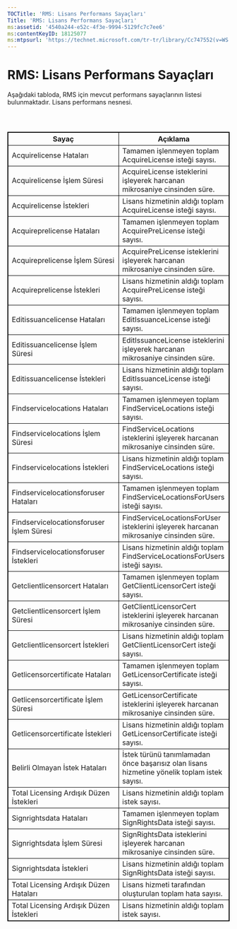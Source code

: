 ```yaml
---
TOCTitle: 'RMS: Lisans Performans Sayaçları'
Title: 'RMS: Lisans Performans Sayaçları'
ms:assetid: '4540a244-e52c-4f3e-9994-5129fc7c7ee6'
ms:contentKeyID: 18125077
ms:mtpsurl: 'https://technet.microsoft.com/tr-tr/library/Cc747552(v=WS.10)'
---
```


RMS: Lisans Performans Sayaçları
================================

Aşağıdaki tabloda, RMS için mevcut performans sayaçlarının listesi bulunmaktadır. Lisans performans nesnesi.

###  

 
<table style="border:1px solid black;">
<colgroup>
<col width="50%" />
<col width="50%" />
</colgroup>
<thead>
<tr class="header">
<th style="border:1px solid black;" >Sayaç</th>
<th style="border:1px solid black;" >Açıklama</th>
</tr>
</thead>
<tbody>
<tr class="odd">
<td style="border:1px solid black;">Acquirelicense Hataları</td>
<td style="border:1px solid black;">Tamamen işlenmeyen toplam AcquireLicense isteği sayısı.</td>
</tr>
<tr class="even">
<td style="border:1px solid black;">Acquirelicense İşlem Süresi</td>
<td style="border:1px solid black;">AcquireLicense isteklerini işleyerek harcanan mikrosaniye cinsinden süre.</td>
</tr>
<tr class="odd">
<td style="border:1px solid black;">Acquirelicense İstekleri</td>
<td style="border:1px solid black;">Lisans hizmetinin aldığı toplam AcquireLicense isteği sayısı.</td>
</tr>
<tr class="even">
<td style="border:1px solid black;">Acquireprelicense Hataları</td>
<td style="border:1px solid black;">Tamamen işlenmeyen toplam AcquirePreLicense isteği sayısı.</td>
</tr>
<tr class="odd">
<td style="border:1px solid black;">Acquireprelicense İşlem Süresi</td>
<td style="border:1px solid black;">AcquirePreLicense isteklerini işleyerek harcanan mikrosaniye cinsinden süre.</td>
</tr>
<tr class="even">
<td style="border:1px solid black;">Acquireprelicense İstekleri</td>
<td style="border:1px solid black;">Lisans hizmetinin aldığı toplam AcquirePreLicense isteği sayısı.</td>
</tr>
<tr class="odd">
<td style="border:1px solid black;">Editissuancelicense Hataları</td>
<td style="border:1px solid black;">Tamamen işlenmeyen toplam EditIssuanceLicense isteği sayısı.</td>
</tr>
<tr class="even">
<td style="border:1px solid black;">Editissuancelicense İşlem Süresi</td>
<td style="border:1px solid black;">EditIssuanceLicense isteklerini işleyerek harcanan mikrosaniye cinsinden süre.</td>
</tr>
<tr class="odd">
<td style="border:1px solid black;">Editissuancelicense İstekleri</td>
<td style="border:1px solid black;">Lisans hizmetinin aldığı toplam EditIssuanceLicense isteği sayısı.</td>
</tr>
<tr class="even">
<td style="border:1px solid black;">Findservicelocations Hataları</td>
<td style="border:1px solid black;">Tamamen işlenmeyen toplam FindServiceLocations isteği sayısı.</td>
</tr>
<tr class="odd">
<td style="border:1px solid black;">Findservicelocations İşlem Süresi</td>
<td style="border:1px solid black;">FindServiceLocations isteklerini işleyerek harcanan mikrosaniye cinsinden süre.</td>
</tr>
<tr class="even">
<td style="border:1px solid black;">Findservicelocations İstekleri</td>
<td style="border:1px solid black;">Lisans hizmetinin aldığı toplam FindServiceLocations isteği sayısı.</td>
</tr>
<tr class="odd">
<td style="border:1px solid black;">Findservicelocationsforuser Hataları</td>
<td style="border:1px solid black;">Tamamen işlenmeyen toplam FindServiceLocationsForUsers isteği sayısı.</td>
</tr>
<tr class="even">
<td style="border:1px solid black;">Findservicelocationsforuser İşlem Süresi</td>
<td style="border:1px solid black;">FindServiceLocationsForUser isteklerini işleyerek harcanan mikrosaniye cinsinden süre.</td>
</tr>
<tr class="odd">
<td style="border:1px solid black;">Findservicelocationsforuser İstekleri</td>
<td style="border:1px solid black;">Lisans hizmetinin aldığı toplam FindServiceLocationsForUsers isteği sayısı.</td>
</tr>
<tr class="even">
<td style="border:1px solid black;">Getclientlicensorcert Hataları</td>
<td style="border:1px solid black;">Tamamen işlenmeyen toplam GetClientLicensorCert isteği sayısı.</td>
</tr>
<tr class="odd">
<td style="border:1px solid black;">Getclientlicensorcert İşlem Süresi</td>
<td style="border:1px solid black;">GetClientLicensorCert isteklerini işleyerek harcanan mikrosaniye cinsinden süre.</td>
</tr>
<tr class="even">
<td style="border:1px solid black;">Getclientlicensorcert İstekleri</td>
<td style="border:1px solid black;">Lisans hizmetinin aldığı toplam GetClientLicensorCert isteği sayısı.</td>
</tr>
<tr class="odd">
<td style="border:1px solid black;">Getlicensorcertificate Hataları</td>
<td style="border:1px solid black;">Tamamen işlenmeyen toplam GetLicensorCertificate isteği sayısı.</td>
</tr>
<tr class="even">
<td style="border:1px solid black;">Getlicensorcertificate İşlem Süresi</td>
<td style="border:1px solid black;">GetLicensorCertificate isteklerini işleyerek harcanan mikrosaniye cinsinden süre.</td>
</tr>
<tr class="odd">
<td style="border:1px solid black;">Getlicensorcertificate İstekleri</td>
<td style="border:1px solid black;">Lisans hizmetinin aldığı toplam GetLicensorCertificate isteği sayısı.</td>
</tr>
<tr class="even">
<td style="border:1px solid black;">Belirli Olmayan İstek Hataları</td>
<td style="border:1px solid black;">İstek türünü tanımlamadan önce başarısız olan lisans hizmetine yönelik toplam istek sayısı.</td>
</tr>
<tr class="odd">
<td style="border:1px solid black;">Total Licensing Ardışık Düzen İstekleri</td>
<td style="border:1px solid black;">Lisans hizmetinin aldığı toplam istek sayısı.</td>
</tr>
<tr class="even">
<td style="border:1px solid black;">Signrightsdata Hataları</td>
<td style="border:1px solid black;">Tamamen işlenmeyen toplam SignRightsData isteği sayısı.</td>
</tr>
<tr class="odd">
<td style="border:1px solid black;">Signrightsdata İşlem Süresi</td>
<td style="border:1px solid black;">SignRightsData isteklerini işleyerek harcanan mikrosaniye cinsinden süre.</td>
</tr>
<tr class="even">
<td style="border:1px solid black;">Signrightsdata İstekleri</td>
<td style="border:1px solid black;">Lisans hizmetinin aldığı toplam SignRightsData isteği sayısı.</td>
</tr>
<tr class="odd">
<td style="border:1px solid black;">Total Licensing Ardışık Düzen Hataları</td>
<td style="border:1px solid black;">Lisans hizmeti tarafından oluşturulan toplam hata sayısı.</td>
</tr>
<tr class="even">
<td style="border:1px solid black;">Total Licensing Ardışık Düzen İstekleri</td>
<td style="border:1px solid black;">Lisans hizmetinin aldığı toplam istek sayısı.</td>
</tr>
</tbody>
</table>
